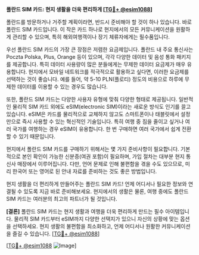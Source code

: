 **폴란드 SIM 카드: 현지 생활을 더욱 편리하게 [[TG💪+ @esim1088](https://t.me/s/esim1088)]**

폴란드를 방문하거나 거주할 계획이라면, 반드시 준비해야 할 것이 하나 있습니다. 바로 폴란드 SIM 카드입니다. 이 작은 카드 하나로 현지에서의 모든 커뮤니케이션을 원활하게 관리할 수 있으며, 특히 해외여행객이나 장기 체류자에게는 필수품입니다.

우선 폴란드 SIM 카드의 가장 큰 장점은 저렴한 요금제입니다. 폴란드 내 주요 통신사는 Poczta Polska, Plus, Orange 등이 있으며, 각각 다양한 데이터 및 음성 통화 패키지를 제공합니다. 특히 데이터 사용량이 많은 분들에게는 무제한 데이터 요금제가 매우 유용합니다. 현지에서 모바일 네트워크를 적극적으로 활용하고 싶다면, 이러한 요금제를 선택하는 것이 좋습니다. 예를 들어, 약 5-10 PLN(플로티) 정도의 비용으로 하루에 무제한 데이터를 이용할 수 있는 경우도 많습니다.

또한, 폴란드 SIM 카드는 다양한 사용자 유형에 맞춰 다양한 형태로 제공됩니다. 일반적인 물리적 SIM 카드 외에도 eSIM(electronic SIM)이라는 새로운 방식도 인기를 끌고 있습니다. eSIM은 카드를 물리적으로 교체하지 않고도 스마트폰이나 태블릿에서 설정만으로 즉시 사용할 수 있는 혁신적인 기술입니다. 특히 여행 중 짐을 줄이고 싶거나 여러 국가를 여행하는 경우 eSIM이 유용합니다. 한 번 구매하면 여러 국가에서 쉽게 전환할 수 있기 때문입니다.

현지에서 폴란드 SIM 카드를 구매하기 위해서는 몇 가지 준비사항이 필요합니다. 기본적으로 본인 확인이 가능한 신분증(여권 포함)이 필요하며, 가입 절차는 대부분 현지 통신사 매장에서 이루어집니다. 다만, 언어 문제로 인해 불편함을 겪을 수도 있으므로, 미리 한국어 또는 영어로 된 안내 자료를 준비하는 것도 좋은 방법입니다.

현지 생활을 더 편리하게 만들어주는 폴란드 SIM 카드! 언제 어디서나 필요한 정보와 연결될 수 있도록 지금 바로 준비해보세요. 현지에서의 생활은 물론, 여행 중에도 폴란드 SIM 카드는 여러분의 최고의 파트너가 될 것입니다.

**[결론]** 폴란드 SIM 카드는 현지 생활과 여행을 더욱 편리하게 만드는 필수 아이템입니다. 물리적 SIM 카드부터 eSIM까지 다양한 선택지가 있으니 자신의 상황에 맞는 옵션을 선택하세요. 현지 생활의 불편함을 최소화하고, 언제 어디서나 원활한 커뮤니케이션을 즐길 수 있습니다. [[TG💪+ @esim1088](https://t.me/s/esim1088)]

[[TG💪+ @esim1088](https://t.me/s/esim1088) ![Image](https://i.postimg.cc/Y0z9fWf4/image.png)]